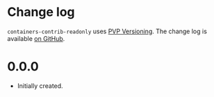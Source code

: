 Change log
==========

`containers-contrib-readonly` uses [PVP Versioning][1].
The change log is available [on GitHub][2].

0.0.0
=====
* Initially created.

[1]: https://pvp.haskell.org
[2]: https://github.com/kowainik/containers-backpack/releases
